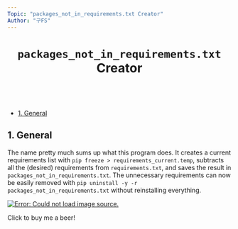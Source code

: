 ```yaml
---
Topic: "packages_not_in_requirements.txt Creator"
Author: "구FS"
---
```

<link href="./src/KFS/md_style.css" rel="stylesheet"></link>
<body>

# <p style="text-align: center">`packages_not_in_requirements.txt` Creator</p>
<br>
<br>

- [1. General](#1-general)

## 1. General

The name pretty much sums up what this program does. It creates a current requirements list with `pip freeze > requirements_current.temp`, subtracts all the (desired) requirements from `requirements.txt`, and saves the result in `packages_not_in_requirements.txt`. The unnecessary requirements can now be easily removed with `pip uninstall -y -r packages_not_in_requirements.txt` without reinstalling everything.


<div class="img_centre_30">
    <a href="https://www.paypal.com/paypalme/KooFelixSangmo">
        <img alt="Error: Could not load image source."
        src="https://i.pinimg.com/originals/60/fd/e8/60fde811b6be57094e0abc69d9c2622a.jpg"/>
    </a>
    <p class=img_caption>Click to buy me a beer!</p>
</div>
</body>